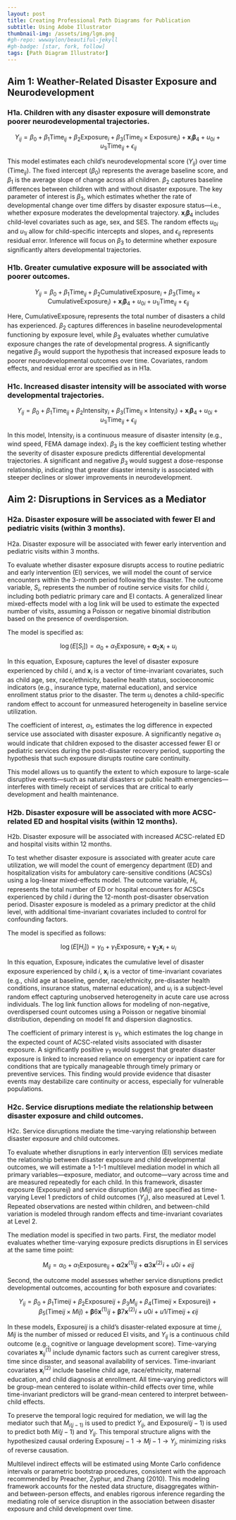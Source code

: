 ```yaml
---
layout: post
title: Creating Professional Path Diagrams for Publication
subtitle: Using Adobe Illustrator
thumbnail-img: /assets/img/lgm.png
#gh-repo: wwwaylon/beautiful-jekyll
#gh-badge: [star, fork, follow]
tags: [Path Diagram Illustrator]
---
```


## Aim 1: Weather-Related Disaster Exposure and Neurodevelopment

### H1a. Children with any disaster exposure will demonstrate poorer neurodevelopmental trajectories.

$$
Y_{ij} = \beta_0 + \beta_1 \text{Time}_{ij} + \beta_2 \text{Exposure}_i + \beta_3 (\text{Time}_{ij} \times \text{Exposure}_i) + \mathbf{x}_i \boldsymbol{\beta}_4 + u_{0i} + u_{1i} \text{Time}_{ij} + \epsilon_{ij}
$$

This model estimates each child’s neurodevelopmental score ($Y_{ij}$) over time ($\text{Time}_{ij}$). The fixed intercept ($\beta_0$) represents the average baseline score, and $\beta_1$ is the average slope of change across all children. $\beta_2$ captures baseline differences between children with and without disaster exposure. The key parameter of interest is $\beta_3$, which estimates whether the rate of developmental change over time differs by disaster exposure status—i.e., whether exposure moderates the developmental trajectory. $\mathbf{x}_i \boldsymbol{\beta}_4$ includes child-level covariates such as age, sex, and SES. The random effects $u_{0i}$ and $u_{1i}$ allow for child-specific intercepts and slopes, and $\epsilon_{ij}$ represents residual error. Inference will focus on $\beta_3$ to determine whether exposure significantly alters developmental trajectories.

### H1b. Greater cumulative exposure will be associated with poorer outcomes.

$$
Y_{ij} = \beta_0 + \beta_1 \text{Time}_{ij} + \beta_2 \text{CumulativeExposure}_i + \beta_3 (\text{Time}_{ij} \times \text{CumulativeExposure}_i) + \mathbf{x}_i \boldsymbol{\beta}_4 + u_{0i} + u_{1i} \text{Time}_{ij} + \epsilon_{ij}
$$

Here, $\text{CumulativeExposure}_i$ represents the total number of disasters a child has experienced. $\beta_2$ captures differences in baseline neurodevelopmental functioning by exposure level, while $\beta_3$ evaluates whether cumulative exposure changes the rate of developmental progress. A significantly negative $\beta_3$ would support the hypothesis that increased exposure leads to poorer neurodevelopmental outcomes over time. Covariates, random effects, and residual error are specified as in H1a.

### H1c. Increased disaster intensity will be associated with worse developmental trajectories.

$$
Y_{ij} = \beta_0 + \beta_1 \text{Time}_{ij} + \beta_2 \text{Intensity}_i + \beta_3 (\text{Time}_{ij} \times \text{Intensity}_i) + \mathbf{x}_i \boldsymbol{\beta}_4 + u_{0i} + u_{1i} \text{Time}_{ij} + \epsilon_{ij}
$$

In this model, $\text{Intensity}_i$ is a continuous measure of disaster intensity (e.g., wind speed, FEMA damage index). $\beta_3$ is the key coefficient testing whether the severity of disaster exposure predicts differential developmental trajectories. A significant and negative $\beta_3$ would suggest a dose-response relationship, indicating that greater disaster intensity is associated with steeper declines or slower improvements in neurodevelopment.

## Aim 2: Disruptions in Services as a Mediator

### H2a. Disaster exposure will be associated with fewer EI and pediatric visits (within 3 months).

H2a. Disaster exposure will be associated with fewer early intervention and pediatric visits within 3 months.

To evaluate whether disaster exposure disrupts access to routine pediatric and early intervention (EI) services, we will model the count of service encounters within the 3-month period following the disaster. The outcome variable, $S_i$, represents the number of routine service visits for child $i$, including both pediatric primary care and EI contacts. A generalized linear mixed-effects model with a log link will be used to estimate the expected number of visits, assuming a Poisson or negative binomial distribution based on the presence of overdispersion.

The model is specified as:

$$
\log(E[S_i]) = \alpha_0 + \alpha_1 \text{Exposure}_i + \boldsymbol{\alpha}_2 \mathbf{x}_i + u_i
$$

In this equation, $\text{Exposure}_i$ captures the level of disaster exposure experienced by child $i$, and $\mathbf{x}_i$ is a vector of time-invariant covariates, such as child age, sex, race/ethnicity, baseline health status, socioeconomic indicators (e.g., insurance type, maternal education), and service enrollment status prior to the disaster. The term $u_i$ denotes a child-specific random effect to account for unmeasured heterogeneity in baseline service utilization.

The coefficient of interest, $\alpha_1$, estimates the log difference in expected service use associated with disaster exposure. A significantly negative $\alpha_1$ would indicate that children exposed to the disaster accessed fewer EI or pediatric services during the post-disaster recovery period, supporting the hypothesis that such exposure disrupts routine care continuity.

This model allows us to quantify the extent to which exposure to large-scale disruptive events—such as natural disasters or public health emergencies—interferes with timely receipt of services that are critical to early development and health maintenance.


### H2b. Disaster exposure will be associated with more ACSC-related ED and hospital visits (within 12 months).

H2b. Disaster exposure will be associated with increased ACSC-related ED and hospital visits within 12 months.

To test whether disaster exposure is associated with greater acute care utilization, we will model the count of emergency department (ED) and hospitalization visits for ambulatory care-sensitive conditions (ACSCs) using a log-linear mixed-effects model. The outcome variable, $H_i$, represents the total number of ED or hospital encounters for ACSCs experienced by child $i$ during the 12-month post-disaster observation period. Disaster exposure is modeled as a primary predictor at the child level, with additional time-invariant covariates included to control for confounding factors.

The model is specified as follows:

$$
\log(E[H_i]) = \gamma_0 + \gamma_1 \text{Exposure}_i + \boldsymbol{\gamma}_2 \mathbf{x}_i + u_i
$$

In this equation, $\text{Exposure}_i$ indicates the cumulative level of disaster exposure experienced by child $i$, $\mathbf{x}_i$ is a vector of time-invariant covariates (e.g., child age at baseline, gender, race/ethnicity, pre-disaster health conditions, insurance status, maternal education), and $u_i$ is a subject-level random effect capturing unobserved heterogeneity in acute care use across individuals. The log link function allows for modeling of non-negative, overdispersed count outcomes using a Poisson or negative binomial distribution, depending on model fit and dispersion diagnostics.

The coefficient of primary interest is $\gamma_1$, which estimates the log change in the expected count of ACSC-related visits associated with disaster exposure. A significantly positive $\gamma_1$ would suggest that greater disaster exposure is linked to increased reliance on emergency or inpatient care for conditions that are typically manageable through timely primary or preventive services. This finding would provide evidence that disaster events may destabilize care continuity or access, especially for vulnerable populations.


### H2c. Service disruptions mediate the relationship between disaster exposure and child outcomes.

H2c. Service disruptions mediate the time-varying relationship between disaster exposure and child outcomes.

To evaluate whether disruptions in early intervention (EI) services mediate the relationship between disaster exposure and child developmental outcomes, we will estimate a 1-1-1 multilevel mediation model in which all primary variables—exposure, mediator, and outcome—vary across time and are measured repeatedly for each child. In this framework, disaster exposure ($\text{Exposure}{ij}$) and service disruption ($M{ij}$) are specified as time-varying Level 1 predictors of child outcomes ($Y_{ij}$), also measured at Level 1. Repeated observations are nested within children, and between-child variation is modeled through random effects and time-invariant covariates at Level 2.

The mediation model is specified in two parts. First, the mediator model evaluates whether time-varying exposure predicts disruptions in EI services at the same time point:

$$
M_{ij} = \alpha_0 + \alpha_1 \text{Exposure}_{ij} + \boldsymbol{\alpha}2 \mathbf{x}^{(1)}{ij} + \boldsymbol{\alpha}3 \mathbf{x}^{(2)}i + u{0i} + e{ij}
$$

Second, the outcome model assesses whether service disruptions predict developmental outcomes, accounting for both exposure and covariates:

$$
Y_{ij} = \beta_0 + \beta_1 \text{Time}{ij} + \beta_2 \text{Exposure}{ij} + \beta_3 M_{ij} + \beta_4 (\text{Time}{ij} \times \text{Exposure}{ij}) + \beta_5 (\text{Time}{ij} \times M{ij}) + \boldsymbol{\beta}6 \mathbf{x}^{(1)}{ij} + \boldsymbol{\beta}7 \mathbf{x}^{(2)}i + u{0i} + u{1i} \text{Time}{ij} + \epsilon{ij}
$$

In these models, $\text{Exposure}{ij}$ is a child’s disaster-related exposure at time $j$, $M{ij}$ is the number of missed or reduced EI visits, and $Y_{ij}$ is a continuous child outcome (e.g., cognitive or language development score). Time-varying covariates $\mathbf{x}^{(1)}_{ij}$ include dynamic factors such as current caregiver stress, time since disaster, and seasonal availability of services. Time-invariant covariates $\mathbf{x}^{(2)}_i$ include baseline child age, race/ethnicity, maternal education, and child diagnosis at enrollment. All time-varying predictors will be group-mean centered to isolate within-child effects over time, while time-invariant predictors will be grand-mean centered to interpret between-child effects.

To preserve the temporal logic required for mediation, we will lag the mediator such that $M_{i(j-1)}$ is used to predict $Y_{ij}$, and $\text{Exposure}{i(j-1)}$ is used to predict both $M{i(j-1)}$ and $Y_{ij}$. This temporal structure aligns with the hypothesized causal ordering $\text{Exposure}{j-1} \rightarrow M{j-1} \rightarrow Y_j$, minimizing risks of reverse causation.

Multilevel indirect effects will be estimated using Monte Carlo confidence intervals or parametric bootstrap procedures, consistent with the approach recommended by Preacher, Zyphur, and Zhang (2010). This modeling framework accounts for the nested data structure, disaggregates within- and between-person effects, and enables rigorous inference regarding the mediating role of service disruption in the association between disaster exposure and child development over time.

